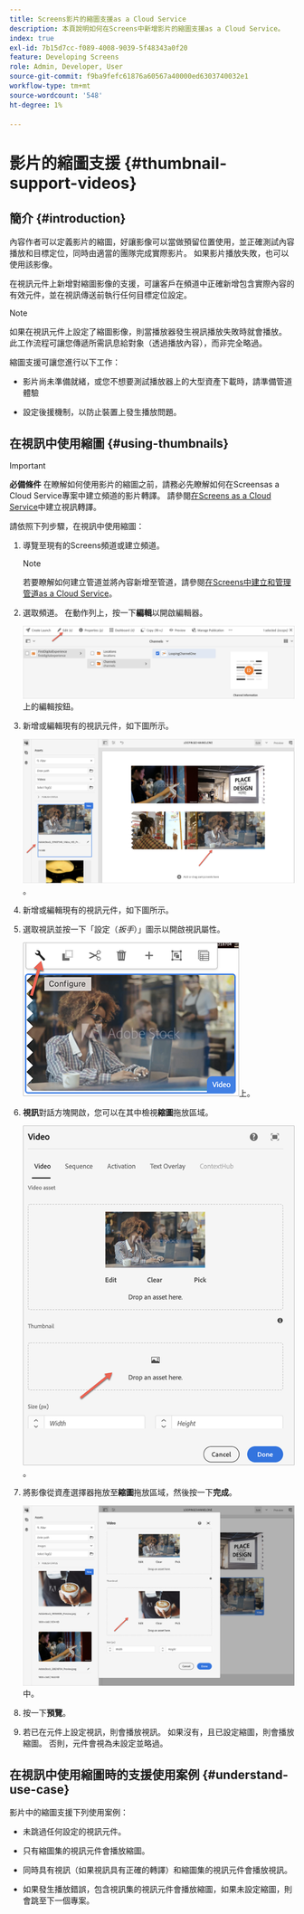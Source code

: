 ```yaml
---
title: Screens影片的縮圖支援as a Cloud Service
description: 本頁說明如何在Screens中新增影片的縮圖支援as a Cloud Service。
index: true
exl-id: 7b15d7cc-f089-4008-9039-5f48343a0f20
feature: Developing Screens
role: Admin, Developer, User
source-git-commit: f9ba9fefc61876a60567a40000ed6303740032e1
workflow-type: tm+mt
source-wordcount: '548'
ht-degree: 1%

---
```


# 影片的縮圖支援 {#thumbnail-support-videos}

## 簡介 {#introduction}

內容作者可以定義影片的縮圖，好讓影像可以當做預留位置使用，並正確測試內容播放和目標定位，同時由適當的團隊完成實際影片。 如果影片播放失敗，也可以使用該影像。

在視訊元件上新增對縮圖影像的支援，可讓客戶在頻道中正確新增包含實際內容的有效元件，並在視訊傳送前執行任何目標定位設定。

>[!NOTE]
>如果在視訊元件上設定了縮圖影像，則當播放器發生視訊播放失敗時就會播放。 此工作流程可讓您傳遞所需訊息給對象（透過播放內容），而非完全略過。

縮圖支援可讓您進行以下工作：

* 影片尚未準備就緒，或您不想要測試播放器上的大型資產下載時，請準備管道體驗

* 設定後援機制，以防止裝置上發生播放問題。

## 在視訊中使用縮圖 {#using-thumbnails}

>[!IMPORTANT]
>**必備條件**
>在瞭解如何使用影片的縮圖之前，請務必先瞭解如何在Screensas a Cloud Service專案中建立頻道的影片轉譯。 請參閱[在Screens as a Cloud Service](/help/screens-cloud/configuring/creating-screens-video-renditions-cloud-service.md)中建立視訊轉譯。

請依照下列步驟，在視訊中使用縮圖：

1. 導覽至現有的Screens頻道或建立頻道。

   >[!NOTE]
   >若要瞭解如何建立管道並將內容新增至管道，請參閱[在Screens中建立和管理管道as a Cloud Service](https://experienceleague.adobe.com/docs/experience-manager-cloud-service/content/screens-as-cloud-service/create-content/creating-channels-screens-cloud.html)。

1. 選取頻道。 在動作列上，按一下&#x200B;**編輯**&#x200B;以開啟編輯器。


   ![動作列](/help/screens-cloud/using-core-product-features/assets/thumbnail-1.png)上的編輯按鈕。

1. 新增或編輯現有的視訊元件，如下圖所示。

   ![視訊資產的醒目提示影像](/help/screens-cloud/using-core-product-features/assets/thumbnail-2.png)。

1. 新增或編輯現有的視訊元件，如下圖所示。

1. 選取視訊並按一下「設定（*扳手*）」圖示以開啟視訊屬性。

   ![選取的視訊資產影像，其箭頭指向[設定]圖示，表示為扳手。 在工具列](/help/screens-cloud/using-core-product-features/assets/thumbnail-3.png)上。

1. **視訊**&#x200B;對話方塊開啟，您可以在其中檢視&#x200B;**縮圖**&#x200B;拖放區域。

   ![顯示視訊資產影像的視訊對話方塊和縮圖拖放方塊](/help/screens-cloud/using-core-product-features/assets/thumbnail-4.png)。

1. 將影像從資產選擇器拖放至&#x200B;**縮圖**&#x200B;拖放區域，然後按一下&#x200B;**完成**。

   ![影像選擇器顯示在視訊對話方塊後方，影像資產顯示在縮圖下拉方塊](/help/screens-cloud/using-core-product-features/assets/thumbnail-5.png)中。

1. 按一下&#x200B;**預覽**。

1. 若已在元件上設定視訊，則會播放視訊。 如果沒有，且已設定縮圖，則會播放縮圖。 否則，元件會視為未設定並略過。

## 在視訊中使用縮圖時的支援使用案例 {#understand-use-case}

影片中的縮圖支援下列使用案例：

* 未跳過任何設定的視訊元件。

* 只有縮圖集的視訊元件會播放縮圖。

* 同時具有視訊（如果視訊具有正確的轉譯）和縮圖集的視訊元件會播放視訊。

* 如果發生播放錯誤，包含視訊集的視訊元件會播放縮圖，如果未設定縮圖，則會跳至下一個專案。
